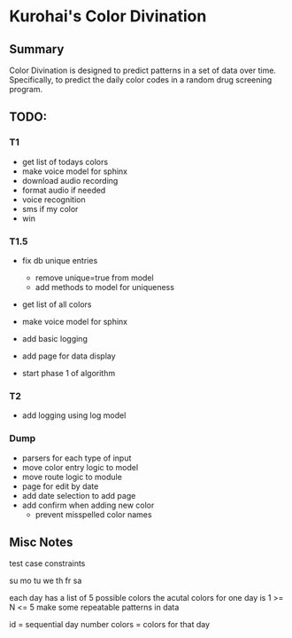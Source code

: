# Kurohai's Color Divination

## Summary

Color Divination is designed to predict patterns in a set of data over time. Specifically, to predict the daily color codes in a random drug screening program.


## TODO:

### T1

- get list of todays colors
- make voice model for sphinx
- download audio recording
- format audio if needed
- voice recognition
- sms if my color
- win


### T1.5

- fix db unique entries
    - remove unique=true from model
    - add methods to model for uniqueness

- get list of all colors
- make voice model for sphinx
- add basic logging
- add page for data display
- start phase 1 of algorithm

### T2

- add logging using log model


### Dump

- parsers for each type of input
- move color entry logic to model
- move route logic to module
- page for edit by date
- add date selection to add page
- add confirm when adding new color
    - prevent misspelled color names


## Misc Notes


test case constraints

su
mo
tu
we
th
fr
sa



each day has a list of 5 possible colors
the acutal colors for one day is 1 >= N <= 5
make some repeatable patterns in data



id = sequential day number
colors = colors for that day

